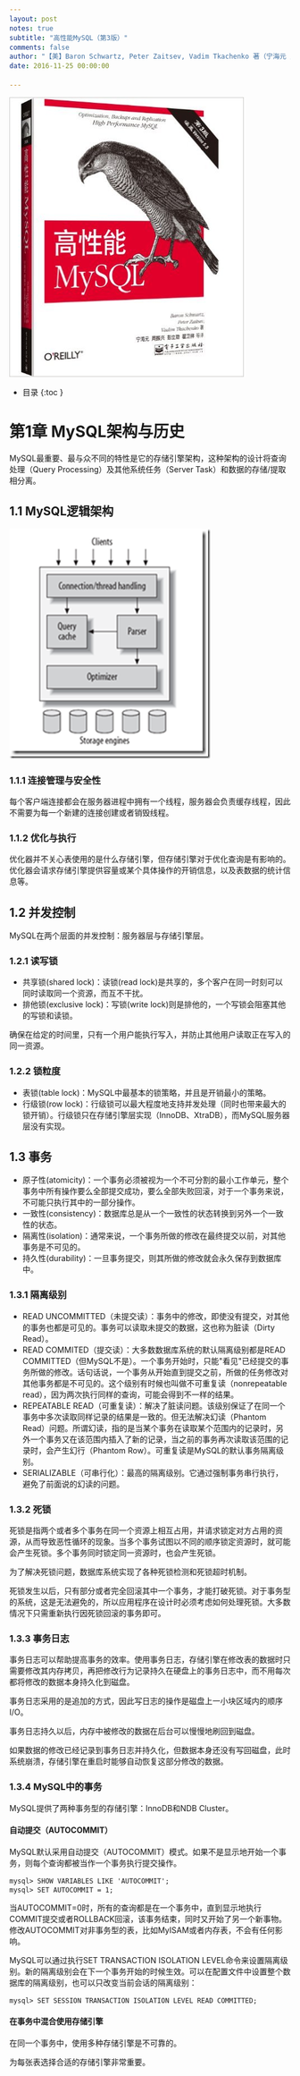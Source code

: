 ```yaml
---
layout: post
notes: true
subtitle: "高性能MySQL（第3版）"
comments: false
author: "【美】Baron Schwartz, Peter Zaitsev, Vadim Tkachenko 著（宁海元 周振兴 彭立勋 翟卫祥 等译）"
date: 2016-11-25 00:00:00

---
```


![](/img/notes/db/highPerformanceMySQL/high_performance_mysql.jpg)

*   目录
{:toc }

# 第1章 MySQL架构与历史

MySQL最重要、最与众不同的特性是它的存储引擎架构，这种架构的设计将查询处理（Query Processing）及其他系统任务（Server Task）和数据的存储/提取相分离。

## 1.1 MySQL逻辑架构

![](/img/notes/db/highPerformanceMySQL/logic_architect.png)

### 1.1.1 连接管理与安全性

每个客户端连接都会在服务器进程中拥有一个线程，服务器会负责缓存线程，因此不需要为每一个新建的连接创建或者销毁线程。

### 1.1.2 优化与执行

优化器并不关心表使用的是什么存储引擎，但存储引擎对于优化查询是有影响的。优化器会请求存储引擎提供容量或某个具体操作的开销信息，以及表数据的统计信息等。

## 1.2 并发控制

MySQL在两个层面的并发控制：服务器层与存储引擎层。

### 1.2.1 读写锁

*   共享锁(shared lock)：读锁(read lock)是共享的，多个客户在同一时刻可以同时读取同一个资源，而互不干扰。
*   排他锁(exclusive lock)：写锁(write lock)则是排他的，一个写锁会阻塞其他的写锁和读锁。

确保在给定的时间里，只有一个用户能执行写入，并防止其他用户读取正在写入的同一资源。

### 1.2.2 锁粒度

*   表锁(table lock)：MySQL中最基本的锁策略，并且是开销最小的策略。
*   行级锁(row lock)：行级锁可以最大程度地支持并发处理（同时也带来最大的锁开销）。行级锁只在存储引擎层实现（InnoDB、XtraDB），而MySQL服务器层没有实现。

## 1.3 事务

*   原子性(atomicity)：一个事务必须被视为一个不可分割的最小工作单元，整个事务中所有操作要么全部提交成功，要么全部失败回滚，对于一个事务来说，不可能只执行其中的一部分操作。
*   一致性(consistency)：数据库总是从一个一致性的状态转换到另外一个一致性的状态。
*   隔离性(isolation)：通常来说，一个事务所做的修改在最终提交以前，对其他事务是不可见的。
*   持久性(durability)：一旦事务提交，则其所做的修改就会永久保存到数据库中。

### 1.3.1 隔离级别

*   READ UNCOMMITTED（未提交读）：事务中的修改，即使没有提交，对其他的事务也都是可见的。事务可以读取未提交的数据，这也称为脏读（Dirty Read）。
*   READ COMMITED（提交读）：大多数数据库系统的默认隔离级别都是READ COMMITTED（但MySQL不是）。一个事务开始时，只能"看见"已经提交的事务所做的修改。话句话说，一个事务从开始直到提交之前，所做的任务修改对其他事务都是不可见的。这个级别有时候也叫做不可重复读（nonrepeatable read），因为两次执行同样的查询，可能会得到不一样的结果。
*   REPEATABLE READ（可重复读）：解决了脏读问题。该级别保证了在同一个事务中多次读取同样记录的结果是一致的。但无法解决幻读（Phantom Read）问题。所谓幻读，指的是当某个事务在读取某个范围内的记录时，另外一个事务又在该范围内插入了新的记录，当之前的事务再次读取该范围的记录时，会产生幻行（Phantom Row）。可重复读是MySQL的默认事务隔离级别。
*   SERIALIZABLE（可串行化）：最高的隔离级别。它通过强制事务串行执行，避免了前面说的幻读的问题。

### 1.3.2 死锁

死锁是指两个或者多个事务在同一个资源上相互占用，并请求锁定对方占用的资源，从而导致恶性循环的现象。当多个事务试图以不同的顺序锁定资源时，就可能会产生死锁。多个事务同时锁定同一资源时，也会产生死锁。

为了解决死锁问题，数据库系统实现了各种死锁检测和死锁超时机制。

死锁发生以后，只有部分或者完全回滚其中一个事务，才能打破死锁。对于事务型的系统，这是无法避免的，所以应用程序在设计时必须考虑如何处理死锁。大多数情况下只需重新执行因死锁回滚的事务即可。

### 1.3.3 事务日志

事务日志可以帮助提高事务的效率。使用事务日志，存储引擎在修改表的数据时只需要修改其内存拷贝，再把修改行为记录持久在硬盘上的事务日志中，而不用每次都将修改的数据本身持久化到磁盘。

事务日志采用的是追加的方式，因此写日志的操作是磁盘上一小块区域内的顺序I/O。

事务日志持久以后，内存中被修改的数据在后台可以慢慢地刷回到磁盘。

如果数据的修改已经记录到事务日志并持久化，但数据本身还没有写回磁盘，此时系统崩溃，存储引擎在重启时能够自动恢复这部分修改的数据。

### 1.3.4 MySQL中的事务

MySQL提供了两种事务型的存储引擎：InnoDB和NDB Cluster。

#### 自动提交（AUTOCOMMIT）

MySQL默认采用自动提交（AUTOCOMMIT）模式。如果不是显示地开始一个事务，则每个查询都被当作一个事务执行提交操作。

    mysql> SHOW VARIABLES LIKE 'AUTOCOMMIT';
    mysql> SET AUTOCOMMIT = 1;

当AUTOCOMMIT=0时，所有的查询都是在一个事务中，直到显示地执行COMMIT提交或者ROLLBACK回滚，该事务结束，同时又开始了另一个新事物。修改AUTOCOMMIT对非事务型的表，比如MyISAM或者内存表，不会有任何影响。

MySQL可以通过执行SET TRANSACTION ISOLATION LEVEL命令来设置隔离级别。新的隔离级别会在下一个事务开始的时候生效。可以在配置文件中设置整个数据库的隔离级别，也可以只改变当前会话的隔离级别：

    mysql> SET SESSION TRANSACTION ISOLATION LEVEL READ COMMITTED;

#### 在事务中混合使用存储引擎

在同一个事务中，使用多种存储引擎是不可靠的。

为每张表选择合适的存储引擎非常重要。

